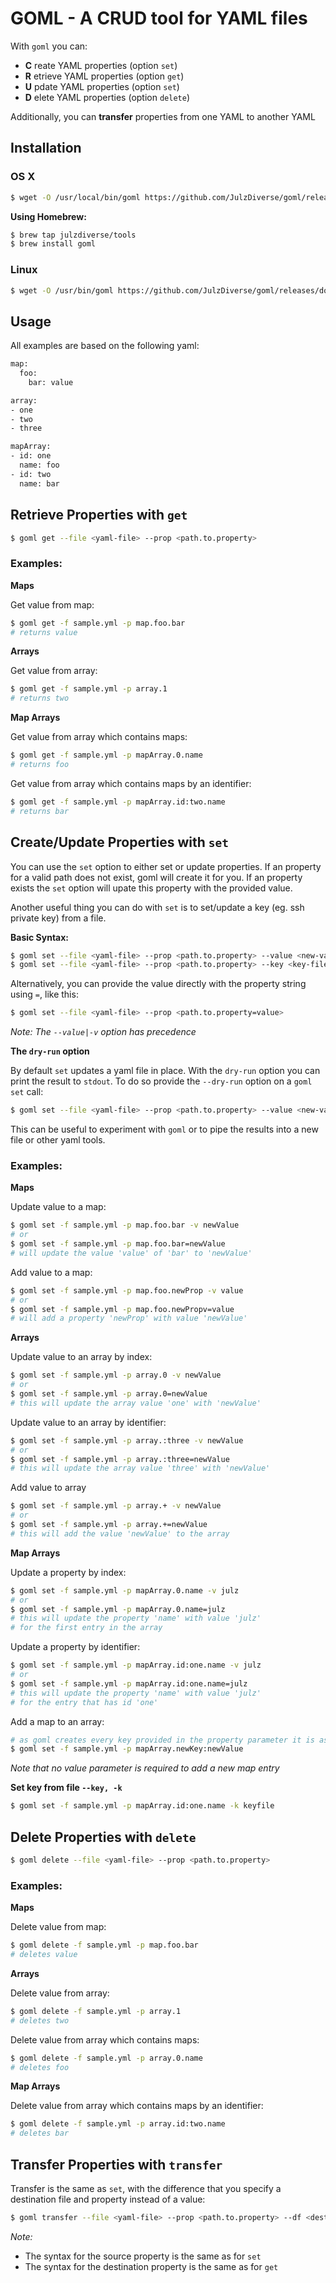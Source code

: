 # GOML - A CRUD tool for YAML files

With `goml` you can:

- **C** reate YAML properties (option `set`)
- **R** etrieve YAML properties (option `get`)
- **U** pdate YAML properties (option `set`)
- **D** elete YAML properties (option `delete`)

Additionally, you can **transfer** properties from one YAML to another YAML

## Installation

### OS X

```bash
$ wget -O /usr/local/bin/goml https://github.com/JulzDiverse/goml/releases/download/v0.6.0/goml-darwin-amd64 && chmod +x /usr/local/bin/goml
```

**Using Homebrew:**

```bash
$ brew tap julzdiverse/tools  
$ brew install goml
```

### Linux

```bash
$ wget -O /usr/bin/goml https://github.com/JulzDiverse/goml/releases/download/v0.6.0/goml-linux-amd64 && chmod +x /usr/bin/goml
```

## Usage

All examples are based on the following yaml:

```bash
map:
  foo:
    bar: value

array:
- one
- two
- three

mapArray:
- id: one
  name: foo
- id: two
  name: bar
```

## Retrieve Properties with `get`

```bash
$ goml get --file <yaml-file> --prop <path.to.property>
```

### Examples:

**Maps**

Get value from map:

```bash
$ goml get -f sample.yml -p map.foo.bar
# returns value
```
**Arrays**

Get value from array:

```bash
$ goml get -f sample.yml -p array.1
# returns two
```

**Map Arrays**

Get value from array which contains maps:

```bash
$ goml get -f sample.yml -p mapArray.0.name
# returns foo
```

Get value from array which contains maps by an identifier:

```bash
$ goml get -f sample.yml -p mapArray.id:two.name
# returns bar
```


## Create/Update Properties with `set`

You can use the `set` option to either set or update properties. If an property for a valid path does not exist, goml will create it for you. If an property exists the `set` option will upate this property with the provided value.

Another useful thing you can do with `set` is to set/update a key (eg. ssh private key) from a file.  

**Basic Syntax:**

```bash
$ goml set --file <yaml-file> --prop <path.to.property> --value <new-value>
$ goml set --file <yaml-file> --prop <path.to.property> --key <key-file>
```

Alternatively, you can provide the value directly with the property string using `=`, like this:

```bash
$ goml set --file <yaml-file> --prop <path.to.property=value>
```

_Note: The `--value|-v` option has precedence_

**The `dry-run` option**

By default `set` updates a yaml file in place. With the `dry-run` option you can print the result to `stdout`. To do so provide the `--dry-run` option on a `goml set` call:

```bash
$ goml set --file <yaml-file> --prop <path.to.property> --value <new-value> --dry-run
```

This can be useful to experiment with `goml` or to pipe the results into a new file or other yaml tools.

### Examples:

**Maps**

Update value to a map:

```bash
$ goml set -f sample.yml -p map.foo.bar -v newValue
# or
$ goml set -f sample.yml -p map.foo.bar=newValue
# will update the value 'value' of 'bar' to 'newValue'
```

Add value to a map:

```bash
$ goml set -f sample.yml -p map.foo.newProp -v value
# or
$ goml set -f sample.yml -p map.foo.newPropv=value
# will add a property 'newProp' with value 'newValue'
```

**Arrays**

Update value to an array by index:

```bash
$ goml set -f sample.yml -p array.0 -v newValue
# or
$ goml set -f sample.yml -p array.0=newValue
# this will update the array value 'one' with 'newValue'
```

Update value to an array by identifier:

```bash
$ goml set -f sample.yml -p array.:three -v newValue
# or
$ goml set -f sample.yml -p array.:three=newValue
# this will update the array value 'three' with 'newValue'
```

Add value to array

```bash
$ goml set -f sample.yml -p array.+ -v newValue
# or
$ goml set -f sample.yml -p array.+=newValue
# this will add the value 'newValue' to the array
```

**Map Arrays**

Update a property by index:

```bash
$ goml set -f sample.yml -p mapArray.0.name -v julz
# or
$ goml set -f sample.yml -p mapArray.0.name=julz
# this will update the property 'name' with value 'julz'
# for the first entry in the array
```

Update a property by identifier:

```bash
$ goml set -f sample.yml -p mapArray.id:one.name -v julz
# or
$ goml set -f sample.yml -p mapArray.id:one.name=julz
# this will update the property 'name' with value 'julz'
# for the entry that has id 'one'
```

Add a map to an array:

```bash
# as goml creates every key provided in the property parameter it is as easy as:
$ goml set -f sample.yml -p mapArray.newKey:newValue
```

_Note that no value parameter is required to add a new map entry_

**Set key from file `--key, -k`**

```bash
$ goml set -f sample.yml -p mapArray.id:one.name -k keyfile
```

## Delete Properties with `delete`

```bash
$ goml delete --file <yaml-file> --prop <path.to.property>
```

### Examples:

**Maps**

Delete value from map:

```bash
$ goml delete -f sample.yml -p map.foo.bar
# deletes value
```
**Arrays**

Delete value from array:

```bash
$ goml delete -f sample.yml -p array.1
# deletes two
```

Delete value from array which contains maps:

```bash
$ goml delete -f sample.yml -p array.0.name
# deletes foo
```

**Map Arrays**

Delete value from array which contains maps by an identifier:

```bash
$ goml delete -f sample.yml -p array.id:two.name
# deletes bar
```

## Transfer Properties with `transfer`

Transfer is the same as `set`, with the difference that you specify a destination file and property instead of a value:

```bash
$ goml transfer --file <yaml-file> --prop <path.to.property> --df <destination-file> --dp <destination-property>
```

*Note:*
- The syntax for the source property is the same as for  `set`
- The syntax for the destination property is the same as for `get`
